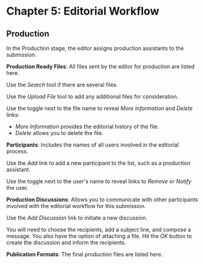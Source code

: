 # Chapter 5: Editorial Workflow
## Production

In the Production stage, the editor assigns production assistants to the submission.

**Production Ready Files**: All files sent by the editor for production are listed here.

Use the *Search* tool if there are several files.

Use the *Upload File* tool to add any additional files for consideration.

Use the toggle next to the file name to reveal *More Information* and *Delete* links:

* *More Information* provides the editorial history of the file.
* *Delete* allows you to delete the file.

**Participants**: Includes the names of all users involved in the editorial process.

Use the *Add* link to add a new participant to the list, such as a production assistant.

Use the toggle next to the user's name to reveal links to *Remove* or *Notify* the user.

**Production Discussions**: Allows you to communicate with other participants involved with the editorial workflow for this submission.

Use the *Add Discussion* link to initiate a new discussion.

You will need to choose the recipients, add a subject line, and compose a message. You also have the option of attaching a file. Hit the *OK* button to create the discussion and inform the recipients.

**Publication Formats**: The final production files are listed here.